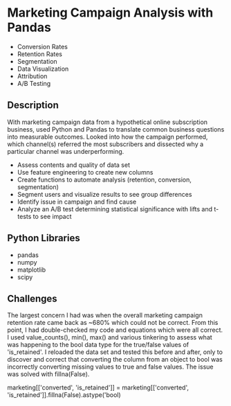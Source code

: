 # Marketing Campaign Analysis with Pandas

- Conversion Rates
- Retention Rates
- Segmentation
- Data Visualization
- Attribution
- A/B Testing
## Description

With marketing campaign data from a hypothetical online subscription business, used Python and Pandas to translate common business questions into measurable outcomes. Looked into how the campaign performed, which channel(s) referred the most subscribers and dissected why a particular channel was underperforming.

- Assess contents and quality of data set
- Use feature engineering to create new columns
- Create functions to automate analysis (retention, conversion, segmentation)
- Segment users and visualize results to see group differences
- Identify issue in campaign and find cause
- Analyze an A/B test determining statistical significance with lifts and t-tests to see impact
## Python Libraries
- pandas
- numpy
- matplotlib
- scipy
## Challenges
The largest concern I had was when the overall marketing campaign retention rate came back as ~680% which could not be correct. From this point, I had double-checked my code and equations which were all correct. I used value_counts(), min(), max() and various tinkering to assess what was happening to the bool data type for the true/false values of 'is_retained'. I reloaded the data set and tested this before and after, only to discover and correct that converting the column from an object to bool was incorrectly converting missing values to true and false values. The issue was solved with fillna(False).

marketing[['converted', 'is_retained']] = marketing[['converted', 'is_retained']].fillna(False).astype('bool)
